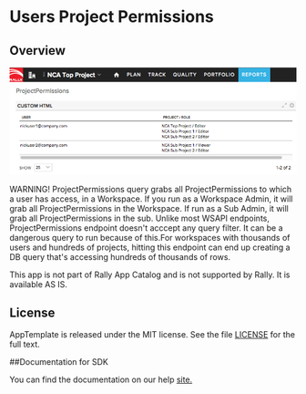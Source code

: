 Users Project Permissions
=========================

## Overview
![](pic.png)

WARNING!
ProjectPermissions query grabs all ProjectPermissions to which a user has access, in a Workspace.
If you run as a Workspace Admin, it will grab all ProjectPermissions in the Workspace. If run as a Sub Admin, it will grab all ProjectPermissions in the sub.
Unlike most WSAPI endpoints, ProjectPermissions endpoint doesn't acccept any query filter.
It can be a dangerous query to run because of this.For workspaces with thousands of users and hundreds of projects, hitting this endpoint can end up creating a DB query that's accessing hundreds of thousands of rows.


This app is not part of Rally App Catalog and is not supported by Rally. It is available AS IS.

## License

AppTemplate is released under the MIT license.  See the file [LICENSE](./LICENSE) for the full text.

##Documentation for SDK

You can find the documentation on our help [site.](https://help.rallydev.com/apps/2.0/doc/)
